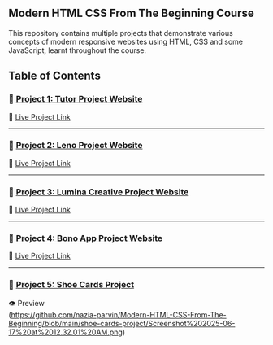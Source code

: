## Modern HTML CSS From The Beginning Course 

This repository contains multiple projects that demonstrate various concepts of modern responsive websites using HTML, CSS and some JavaScript, learnt throughout the course.

## Table of Contents

### 📁 [Project 1: Tutor Project Website](https://github.com/nazia-parvin/Modern-HTML-CSS-From-The-Beginning/tree/main/tutor-website-project)  
🔗 [Live Project Link](https://tutor-website-project-two.vercel.app/)

---

### 📁 [Project 2: Leno Project Website](https://github.com/nazia-parvin/Modern-HTML-CSS-From-The-Beginning/tree/main/leno-website-project)  
🔗 [Live Project Link](https://leno-website-project.vercel.app/)

---

### 📁 [Project 3: Lumina Creative Project Website](https://github.com/nazia-parvin/Modern-HTML-CSS-From-The-Beginning/tree/main/lumina_creative_project)  
🔗 [Live Project Link](https://thriving-pegasus-5e3505.netlify.app/)

---

### 📁 [Project 4: Bono App Project Website](https://github.com/nazia-parvin/Modern-HTML-CSS-From-The-Beginning/tree/main/bono-app-challenge-project-website)  
🔗 [Live Project Link](https://modern-html-css-from-the-beginning-seven.vercel.app/)

---

### 📁 [Project 5: Shoe Cards Project](https://github.com/nazia-parvin/Modern-HTML-CSS-From-The-Beginning/tree/main/shoe-cards-project)  
👁️ Preview  
(https://github.com/nazia-parvin/Modern-HTML-CSS-From-The-Beginning/blob/main/shoe-cards-project/Screenshot%202025-06-17%20at%2012.32.01%20AM.png)




